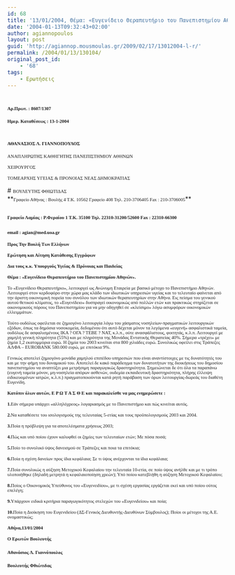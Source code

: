 ```yaml
---
id: 68
title: '13/01/2004, Θέμα: «Ευγενίδειο Θεραπευτήριο του Πανεπιστημίου Αθηνών».'
date: '2004-01-13T09:32:43+02:00'
author: agiannopoulos
layout: post
guid: 'http://agiannop.mousmoulas.gr/2009/02/17/13012004-l-r/'
permalink: /2004/01/13/130104/
original_post_id:
    - '68'
tags:
    - Ερωτήσεις
---
```


# <span style="font-size:8pt;font-family:Tahoma;">Αρ.Πρωτ. </span><span style="font-size:8pt;font-family:Tahoma;">:</span><span style="font-size:8pt;font-family:Tahoma;"> 8607/1307</span>

**<span style="font-size:8pt;font-family:Tahoma;">Ημερ. Καταθέσεως </span><span style="font-size:8pt;font-family:Tahoma;">:</span><span style="font-size:8pt;font-family:Tahoma;"> 13-1-2004</span>**

<span style="font-size:8pt;font-family:Tahoma;"> </span>

# <span style="font-size:8pt;font-family:Tahoma;"> </span>

# <span style="font-size:8pt;font-family:Tahoma;">ΑΘΑΝΑΣΙΟΣ Λ. ΓΙΑΝΝΟΠΟΥΛΟΣ</span>

<span style="font-size:8pt;font-family:Tahoma;">ΑΝΑΠΛΗΡΩΤΗΣ ΚΑΘΗΓΗΤΗΣ ΠΑΝΕΠΙΣΤΗΜΙΟΥ ΑΘΗΝΩΝ</span>

<span style="font-size:8pt;font-family:Tahoma;">ΧΕΙΡΟΥΡΓΟΣ</span>

<span style="font-size:8pt;font-family:Tahoma;">ΤΟΜΕΑΡΧΗΣ ΥΓΕΙΑΣ &amp; ΠΡΟΝΟΙΑΣ ΝΕΑΣ ΔΗΜΟΚΡΑΤΙΑΣ</span>

<div style="padding:0 0 1pt;border:medium medium 1pt none none solid -moz-use-text-color -moz-use-text-color windowtext;"># <span style="font-size:8pt;font-family:Tahoma;">ΒΟΥΛΕΥΤΗΣ ΦΘΙΩΤΙΔΑΣ</span>

</div>**<span style="font-size:8pt;font-family:Tahoma;">Γραφείο Αθήνας : Βουλής 4 Τ.Κ. 10562 Γραφείο 408 Τηλ. 210-3706405 Fax : 210-3706005</span>**

## <span style="font-size:8pt;font-family:Tahoma;">Γραφείο Λαμίας : Ρ.Φεραίου 1 Τ.Κ. 35100 Τηλ. 22310-31200/52600 </span><span style="font-size:8pt;font-family:Tahoma;">Fax</span><span style="font-size:8pt;font-family:Tahoma;"> : 22310-66300</span>

### <span style="font-size:8pt;font-family:Tahoma;">email</span><span style="font-size:8pt;font-family:Tahoma;"> : </span><span style="font-size:8pt;font-family:Tahoma;">agian</span><span style="font-size:8pt;font-family:Tahoma;">@</span><span style="font-size:8pt;font-family:Tahoma;">med</span><span style="font-size:8pt;font-family:Tahoma;">.</span><span style="font-size:8pt;font-family:Tahoma;">uoa</span><span style="font-size:8pt;font-family:Tahoma;">.</span><span style="font-size:8pt;font-family:Tahoma;">gr</span><span style="font-size:8pt;font-family:Tahoma;"></span>

**<span style="font-size:8pt;font-family:Tahoma;"> </span>**

**<span style="font-size:8pt;font-family:Tahoma;">Προς Την Βουλή Των Ελλήνων</span>**

**<span style="font-size:8pt;font-family:Tahoma;">Ερώτηση και Αίτηση Κατάθεσης Εγγράφων</span>**

**<span style="font-size:8pt;font-family:Tahoma;">Δια τους κ.κ. Υπουργούς Υγείας &amp; Πρόνοιας και Παιδείας</span>**

**<span style="font-size:8pt;font-family:Tahoma;"> </span>**

**<span style="font-size:8pt;font-family:Tahoma;">Θέμα : «Ευγενίδειο Θεραπευτήριο του Πανεπιστημίου Αθηνών».</span>**

<span style="font-size:8pt;font-family:Tahoma;"> </span>

<span style="font-size:8pt;font-family:Tahoma;"> </span>

<span style="font-size:8pt;font-family:Tahoma;">Το «Ευγενίδειο Θεραπευτήριο», λειτουργεί ως Ανώνυμη Εταιρεία με βασικό μέτοχο το Πανεπιστήμιο Αθηνών. Λειτουργεί στον κερδοφόρο στην χώρα μας κλάδο των ιδιωτικών υπηρεσιών υγείας και το τελευταίο φαίνεται από την άριστη οικονομική πορεία του συνόλου των ιδιωτικών θεραπευτηρίων στην Αθήνα. Εις πείσμα του γενικού αυτού θετικού κλίματος, το «Ευγενίδειο» δυσπραγεί οικονομικώς από πολλών ετών και πρακτικώς στηρίζεται σε οικονομικούς πόρους του Πανεπιστημίου για να μην οδηγηθεί σε «κλείσιμο» λόγω ασυμφόρων οικονομικών ελλειμμάτων. </span><span style="font-size:8pt;font-family:Tahoma;"><span> </span><span> </span></span>

<span style="font-size:8pt;font-family:Tahoma;"> </span>

<span style="font-size:8pt;font-family:Tahoma;">Τούτο ουδόλως οφείλεται σε ζημιογόνο λειτουργία λόγω του χάσματος νοσηλείων-πραγματικών λειτουργικών εξόδων, όπως τα δημόσια νοσοκομεία, δεδομένου ότι αυτό δέχεται μόνον τα λεγόμενα «ευγενή» ασφαλιστικά ταμεία, ουδόλως δε ασφαλισμένους ΙΚΑ ? ΟΓΑ ? ΤΕΒΕ ? ΝΑΤ, κ.λ.π., ούτε ανασφάλιστους, φοιτητάς, κ.λ.π. Λειτουργεί με χαμηλή γενική πληρότητα (55%) και με πληρότητα της Μονάδας Εντατικής Θεραπείας 40%. Σήμερα «τρέχει» με ζημία 1,2 εκατομμύρια <span> </span>ευρώ. Η ζημία του 2003 κινείται στα 800 χιλιάδες ευρώ. Συνολικώς οφείλει στις Τράπεζες ΑΛΦΑ – Ε</span><span style="font-size:8pt;font-family:Tahoma;">UR</span><span style="font-size:8pt;font-family:Tahoma;">ΟΒΑΝΚ 580.000 ευρώ, με επιτόκια 9%. </span><span style="font-size:8pt;font-family:Tahoma;"></span>

<span style="font-size:8pt;font-family:Tahoma;"> </span>

<span style="font-size:8pt;font-family:Tahoma;">Γενικώς αποτελεί ζημιογόνο μονάδα χαμηλού επιπέδου υπηρεσιών που είναι αναντίστοιχες με τις δυνατότητές του και με την φήμη του δυναμικού του. Αποτελεί δε κακό παράδειγμα των δυνατοτήτων της διοικήσεως του δημοσίου πανεπιστημίου να αναπτύξει μια μετρήσιμη παραγωγικώς δραστηριότητα. Σημειώνεται δε ότι όλα τα παραπάνω (ευγενή ταμεία μόνον, μη-νοσηλεία απόρων ασθενών, ουδεμία εκπαιδευτική δραστηριότητα, πλήρης έλλειψη ειδικευομένων ιατρών, κ.λ.π.) πραγματοποιούνται κατά ρητή παράβαση των όρων λειτουργίας-δωρεάς του διαθέτη Ευγενίδη.</span>

<span style="font-size:8pt;font-family:Tahoma;"> </span>

**<span style="font-size:8pt;font-family:Tahoma;">Κατόπιν όλων αυτών, Ε Ρ Ω Τ Α Σ Θ Ε και παρακαλείσθε να μας ενημερώσετε :</span>**

<span style="font-size:8pt;font-family:Tahoma;"> </span>

**<span style="font-size:8pt;font-family:Tahoma;">1.</span>**<span style="font-size:8pt;font-family:Tahoma;">Εάν σήμερα υπάρχει «αλληλόχρεος» λογαριασμός με το Πανεπιστήμιο και πώς κινείται αυτός.</span>

<span style="font-size:8pt;font-family:Tahoma;"> </span>

**<span style="font-size:8pt;font-family:Tahoma;">2.</span>**<span style="font-size:8pt;font-family:Tahoma;">Να καταθέσετε του ισολογισμούς της τελευταίας 5-ετίας και τους προϋπολογισμούς 2003 και 2004.</span>

<span style="font-size:8pt;font-family:Tahoma;"> </span>

**<span style="font-size:8pt;font-family:Tahoma;">3.</span>**<span style="font-size:8pt;font-family:Tahoma;">Ποία η πρόβλεψη για τα αποτελέσματα χρήσεως 2003;</span>

<span style="font-size:8pt;font-family:Tahoma;"> </span>

**<span style="font-size:8pt;font-family:Tahoma;">4.</span>**<span style="font-size:8pt;font-family:Tahoma;">Πώς και υπό ποίου έχουν καλυφθεί οι ζημίες των τελευταίων ετών; Με πόσα ποσά;</span>

<span style="font-size:8pt;font-family:Tahoma;"> </span>

**<span style="font-size:8pt;font-family:Tahoma;">5.</span>**<span style="font-size:8pt;font-family:Tahoma;">Ποίο το συνολικό ύψος δανεισμού σε Τράπεζες και ποια τα επιτόκια;</span>

<span style="font-size:8pt;font-family:Tahoma;"> </span>

**<span style="font-size:8pt;font-family:Tahoma;">6.</span>**<span style="font-size:8pt;font-family:Tahoma;">Ποία η σχέση δανείων προς ίδια κεφάλαια; Σε τι ύψος ανέρχονται τα ίδια κεφάλαια;</span>

<span style="font-size:8pt;font-family:Tahoma;"> </span>

**<span style="font-size:8pt;font-family:Tahoma;">7.</span>**<span style="font-size:8pt;font-family:Tahoma;">Ποία συνολικώς η αύξηση Μετοχικού Κεφαλαίου την τελευταία 10-ετία, σε ποίο ύψος ανήλθε και με τι τρόπο υλοποιήθηκε (δηλαδή μετρητά η κεφαλαιοποίηση χρεών); Υπό ποίου κατεβλήθη η αύξηση Μετοχικού Κεφαλαίου;</span>

<span style="font-size:8pt;font-family:Tahoma;"> </span>

**<span style="font-size:8pt;font-family:Tahoma;">8.</span>**<span style="font-size:8pt;font-family:Tahoma;">Ποίος ο Οικονομικός Υπεύθυνος του «Ευγενειδίου», με τι σχέση εργασίας εργάζεται εκεί και υπό ποίου ούτος επελέγη; </span>

<span style="font-size:8pt;font-family:Tahoma;"> </span>

**<span style="font-size:8pt;font-family:Tahoma;">9.</span>**<span style="font-size:8pt;font-family:Tahoma;">Υπάρχουν ειδικά κριτήρια παραγωγικότητος στελεχών του «Ευγενιδείου» και ποία;</span>

<span style="font-size:8pt;font-family:Tahoma;"> </span>

**<span style="font-size:8pt;font-family:Tahoma;">10.</span>**<span style="font-size:8pt;font-family:Tahoma;">Ποία η Διοίκηση του Ευγενιδείου (ΔΣ-Γενικός Διευθυντής-Διευθύνων Σύμβουλος); Ποίοι οι μέτοχοι της Α.Ε. ονομαστικώς;</span>

<span style="font-size:8pt;font-family:Tahoma;"> </span>

**<span style="font-size:8pt;font-family:Tahoma;">A</span><span style="font-size:8pt;font-family:Tahoma;">θήνα,</span><span style="font-size:8pt;font-family:Tahoma;">13</span><span style="font-size:8pt;font-family:Tahoma;">/01/2004</span><span style="font-size:8pt;font-family:Tahoma;"></span>**

**<span style="font-size:8pt;font-family:Tahoma;">Ο Ερωτών Βουλευτής</span>**

#### <span style="font-size:8pt;font-family:Tahoma;">Αθανάσιος Λ. Γιαννόπουλος</span>**<span style="font-size:8pt;font-family:Tahoma;"></span>**

#### **<span style="font-size:8pt;font-family:Tahoma;">Βουλευτής Φθιώτιδας</span>**